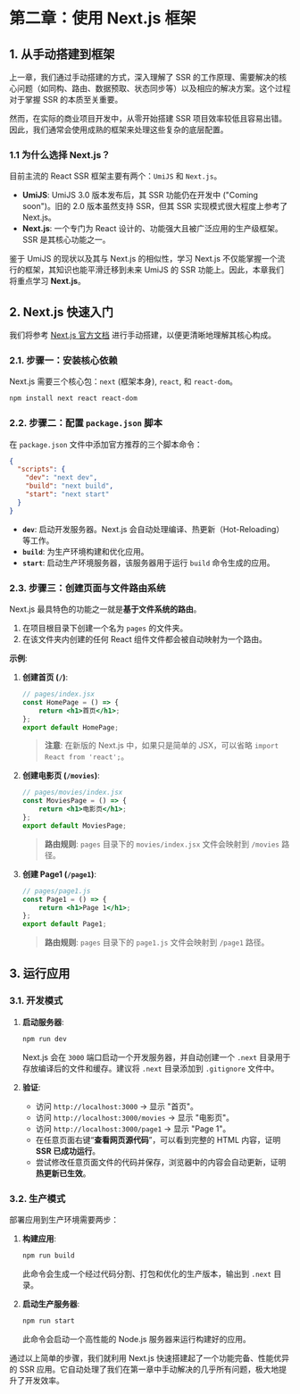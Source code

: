 # 第二章：使用 Next.js 框架

## 1\. 从手动搭建到框架

上一章，我们通过手动搭建的方式，深入理解了 SSR 的工作原理、需要解决的核心问题（如同构、路由、数据预取、状态同步等）以及相应的解决方案。这个过程对于掌握 SSR 的本质至关重要。

然而，在实际的商业项目开发中，从零开始搭建 SSR 项目效率较低且容易出错。因此，我们通常会使用成熟的框架来处理这些复杂的底层配置。

### 1.1 为什么选择 Next.js？

目前主流的 React SSR 框架主要有两个：`UmiJS` 和 `Next.js`。

  - **UmiJS**: UmiJS 3.0 版本发布后，其 SSR 功能仍在开发中 ("Coming soon")。旧的 2.0 版本虽然支持 SSR，但其 SSR 实现模式很大程度上参考了 Next.js。
  - **Next.js**: 一个专门为 React 设计的、功能强大且被广泛应用的生产级框架。SSR 是其核心功能之一。

鉴于 UmiJS 的现状以及其与 Next.js 的相似性，学习 Next.js 不仅能掌握一个流行的框架，其知识也能平滑迁移到未来 UmiJS 的 SSR 功能上。因此，本章我们将重点学习 **Next.js**。

## 2\. Next.js 快速入门

我们将参考 [Next.js 官方文档](https://nextjs.org/docs) 进行手动搭建，以便更清晰地理解其核心构成。

### 2.1. 步骤一：安装核心依赖

Next.js 需要三个核心包：`next` (框架本身), `react`, 和 `react-dom`。

```bash
npm install next react react-dom
```

### 2.2. 步骤二：配置 `package.json` 脚本

在 `package.json` 文件中添加官方推荐的三个脚本命令：

```json
{
  "scripts": {
    "dev": "next dev",
    "build": "next build",
    "start": "next start"
  }
}
```

  - **`dev`**: 启动开发服务器。Next.js 会自动处理编译、热更新（Hot-Reloading）等工作。
  - **`build`**: 为生产环境构建和优化应用。
  - **`start`**: 启动生产环境服务器，该服务器用于运行 `build` 命令生成的应用。

### 2.3. 步骤三：创建页面与文件路由系统

Next.js 最具特色的功能之一就是**基于文件系统的路由**。

1.  在项目根目录下创建一个名为 `pages` 的文件夹。
2.  在该文件夹内创建的任何 React 组件文件都会被自动映射为一个路由。

**示例**:

1.  **创建首页 (`/`)**:

    ```jsx
    // pages/index.jsx
    const HomePage = () => {
        return <h1>首页</h1>;
    };
    export default HomePage;
    ```

    > **注意**: 在新版的 Next.js 中，如果只是简单的 JSX，可以省略 `import React from 'react';`。

2.  **创建电影页 (`/movies`)**:

    ```jsx
    // pages/movies/index.jsx
    const MoviesPage = () => {
        return <h1>电影页</h1>;
    };
    export default MoviesPage;
    ```

    > **路由规则**: `pages` 目录下的 `movies/index.jsx` 文件会映射到 `/movies` 路径。

3.  **创建 Page1 (`/page1`)**:

    ```jsx
    // pages/page1.js
    const Page1 = () => {
        return <h1>Page 1</h1>;
    };
    export default Page1;
    ```

    > **路由规则**: `pages` 目录下的 `page1.js` 文件会映射到 `/page1` 路径。

## 3\. 运行应用

### 3.1. 开发模式

1.  **启动服务器**:

    ```bash
    npm run dev
    ```

    Next.js 会在 `3000` 端口启动一个开发服务器，并自动创建一个 `.next` 目录用于存放编译后的文件和缓存。建议将 `.next` 目录添加到 `.gitignore` 文件中。

2.  **验证**:

      - 访问 `http://localhost:3000` -\> 显示 "首页"。
      - 访问 `http://localhost:3000/movies` -\> 显示 "电影页"。
      - 访问 `http://localhost:3000/page1` -\> 显示 "Page 1"。
      - 在任意页面右键“**查看网页源代码**”，可以看到完整的 HTML 内容，证明 **SSR 已成功运行**。
      - 尝试修改任意页面文件的代码并保存，浏览器中的内容会自动更新，证明**热更新已生效**。

### 3.2. 生产模式

部署应用到生产环境需要两步：

1.  **构建应用**:

    ```bash
    npm run build
    ```

    此命令会生成一个经过代码分割、打包和优化的生产版本，输出到 `.next` 目录。

2.  **启动生产服务器**:

    ```bash
    npm run start
    ```

    此命令会启动一个高性能的 Node.js 服务器来运行构建好的应用。

通过以上简单的步骤，我们就利用 Next.js 快速搭建起了一个功能完备、性能优异的 SSR 应用。它自动处理了我们在第一章中手动解决的几乎所有问题，极大地提升了开发效率。